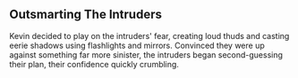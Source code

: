 ## Outsmarting The Intruders

Kevin decided to play on the intruders' fear, creating loud thuds and casting eerie shadows using flashlights and mirrors. Convinced they were up against something far more sinister, the intruders began second-guessing their plan, their confidence quickly crumbling.